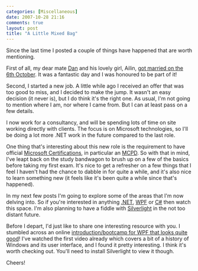 ```yaml
---
categories: [Miscellaneous]
date: 2007-10-28 21:16
comments: true
layout: post
title: "A Little Mixed Bag"
---
```

Since the last time I posted a couple of things have happened that are worth mentioning.

First of all, my dear mate <a href="http://www.shiftperception.com/" title="Shiftperception">Dan</a> and his lovely girl, Ailin, <a href="http://www.shiftperception.com/blog/posts/were-married/" title="We're Married!">got married on the 6th October</a>. It was a fantastic day and I was honoured to be part of it!

Second, I started a new job. A little while ago I received an offer that was too good to miss, and I decided to make the jump. It wasn't an easy decision (it never is), but I do think it's the right one. As usual, I'm not going to mention where I am, nor where I came from. But I can at least pass on a few details.

<!--more-->

I now work for a consultancy, and will be spending lots of time on site working directly with clients. The focus is on Microsoft technologies, so I'll be doing a lot more .NET work in the future compared to the last role.

One thing that's interesting about this new role is the requirement to have official <a href="http://www.microsoft.com/learning/mcp/default.mspx" title="Microsoft Certifications">Microsoft Certifications</a>, in particular an <a href="http://www.microsoft.com/learning/mcp/mcpd/" title="MCPD">MCPD</a>. So with that in mind, I've leapt back on the study bandwagon to brush up on a few of the basics before taking my first exam. It's nice to get a refresher on a few things that I feel I haven't had the chance to dabble in for quite a while, and it's also nice to learn something new (it feels like it's been quite a while since that's happened).

In my next few posts I'm going to explore some of the areas that I'm now delving into. So if you're interested in anything <a href="http://msdn.microsoft.com/netframework/" title="Microsoft .NET Framework">.NET</a>, <a href="http://wpf.netfx3.com/" title="Windows Presentation Foundation">WPF</a> or <a href="http://en.wikipedia.org/wiki/C_Sharp" title="C#">C#</a> then watch this space. I'm also planning to have a fiddle with <a href="http://silverlight.net/" title="Silverlight">Silverlight</a> in the not too distant future.

Before I depart, I'd just like to share one interesting resource with you. I stumbled across an online <a href="http://www.visitmix.com/university/wpf/wpfbootcamp.htm" title="MIX University - WPF Bootcamp">introduction/bootcamp for WPF that looks quite good</a>! I've watched the first video already which covers a bit of a history of Windows and its user interface, and I found it pretty interesting. I think it's worth checking out. You'll need to install Silverlight to view it though.

Cheers!
